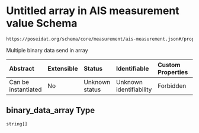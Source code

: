 # Untitled array in AIS measurement value Schema

```txt
https://poseidat.org/schema/core/measurement/ais-measurement.json#/properties/binary_data_array
```

Multiple binary data send in array

| Abstract            | Extensible | Status         | Identifiable            | Custom Properties | Additional Properties | Access Restrictions | Defined In                                                                                    |
| :------------------ | :--------- | :------------- | :---------------------- | :---------------- | :-------------------- | :------------------ | :-------------------------------------------------------------------------------------------- |
| Can be instantiated | No         | Unknown status | Unknown identifiability | Forbidden         | Allowed               | none                | [ais-measurement.json*](schemas/core/measurement/ais-measurement.json "open original schema") |

## binary_data_array Type

`string[]`
